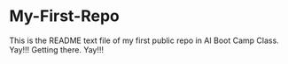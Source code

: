 # My-First-Repo
This is the README text file of my first public repo in AI Boot Camp Class. Yay!!! Getting there.
Yay!!!